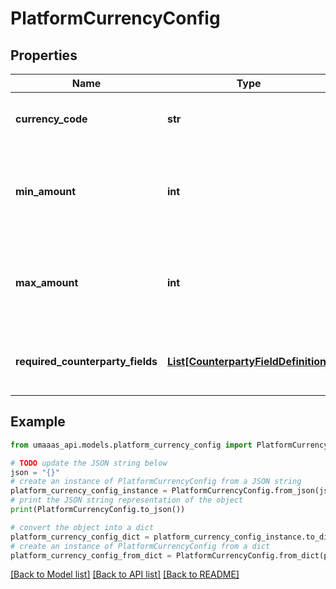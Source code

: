 # PlatformCurrencyConfig


## Properties

Name | Type | Description | Notes
------------ | ------------- | ------------- | -------------
**currency_code** | **str** | Three-letter currency code (ISO 4217) | 
**min_amount** | **int** | Minimum amount that can be sent in the smallest unit of this currency | 
**max_amount** | **int** | Maximum amount that can be sent in the smallest unit of this currency | 
**required_counterparty_fields** | [**List[CounterpartyFieldDefinition]**](CounterpartyFieldDefinition.md) | List of counterparty fields and their requirements | 

## Example

```python
from umaaas_api.models.platform_currency_config import PlatformCurrencyConfig

# TODO update the JSON string below
json = "{}"
# create an instance of PlatformCurrencyConfig from a JSON string
platform_currency_config_instance = PlatformCurrencyConfig.from_json(json)
# print the JSON string representation of the object
print(PlatformCurrencyConfig.to_json())

# convert the object into a dict
platform_currency_config_dict = platform_currency_config_instance.to_dict()
# create an instance of PlatformCurrencyConfig from a dict
platform_currency_config_from_dict = PlatformCurrencyConfig.from_dict(platform_currency_config_dict)
```
[[Back to Model list]](../README.md#documentation-for-models) [[Back to API list]](../README.md#documentation-for-api-endpoints) [[Back to README]](../README.md)


